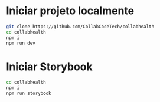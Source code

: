 # Iniciar projeto localmente

```bash
git clone https://github.com/CollabCodeTech/collabhealth
cd collabhealth
npm i
npm run dev
```

# Iniciar Storybook

```bash
cd collabhealth
npm i
npm run storybook
```

